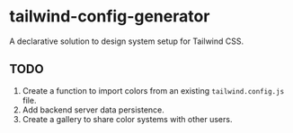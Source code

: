 # tailwind-config-generator

A declarative solution to design system setup for Tailwind CSS.

## TODO

1. Create a function to import colors from an existing `tailwind.config.js` file.
2. Add backend server data persistence.
3. Create a gallery to share color systems with other users.
